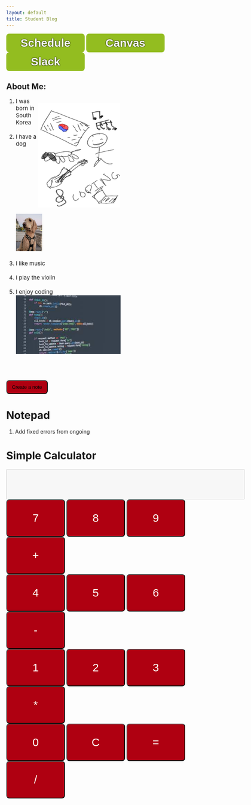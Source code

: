 ```yaml
---
layout: default
title: Student Blog
---
```




<!-- ## Overview of Hacks, Study and Tangibles
Blogging in GitHub pages is a way to learn and code at the same time. 

- Plans, Lists, [Scrum Boards](https://clickup.com/blog/scrum-board/) help you to track key events, show progress and record time.  Effort is a big part of your class grade.  Show plans and time spent!
- [Hacks(Todo)](https://levelup.gitconnected.com/six-ultimate-daily-hacks-for-every-programmer-60f5f10feae) enable you to stay in focus with key requirements of the class.  Each Hack will produce Tangibles.
- Tangibles or [Tangible Artifacts](https://en.wikipedia.org/wiki/Artifact_(software_development)) are things you accumulate as a learner and coder.  -->

<!-- ## MY PAGE -->

<button class="button_above" onclick="window.location.href='https://nighthawkcoders.github.io/teacher/csp';">Schedule</button>
<button class="button_above" onclick="window.location.href='https://poway.instructure.com/courses/141645';">Canvas</button>
<button class="button_above" onclick="window.location.href='https://app.slack.com/client/TUDAF53UJ/CUU064ACX';">Slack</button>

<h2>About Me:</h2>
<p style="float:right;clear:right;display:block;padding-right:200px"><img src="images/about_me.png" alt="about-me" style="width:220px;height:280px"></p>
<div style="padding-left:">    
    <ol style="font-size:15px">
        <li>I was born in South Korea</li>
        <br>
        <li>I have a dog <br><img src="images/dog.jpg" alt = "dog" style="width:70px;height:100px"> </li>
        <br>
        <li>I like music</li>
        <br>
        <li>I play the violin</li>
        <br>
        <li>I enjoy coding<br><img src="images/code.jpg" alt="codeImage" width="280" height="157"></li>
    </ol>
</div>
<br><br><br>
<button class="note_button" onclick="createItem()">Create a note</button>
<h1>Notepad</h1>
<ol id="note">
    <li>Add fixed errors from ongoing</li>
</ol>

<html>
    <head>
        <style>
            .note_button {
                padding:9px 13px; 
                background-color:#af0011;
                transition-duration:0.4s;
                border-radius:8px;
            }
            .note_button:hover {
                background-color:white;
            }
            .cal_button {
                background-color:#af0011;
                color: white;
                border-radius:8px;
                /* padding: 30px 30px; */
                transition-duration:0.4s;
                /* position:relative; */
                left:100px;
                font-size:30px;
                color:white;
                width:157px;
                height:100px;
            }
            .cal_button:hover {
                background-color:black;
            }
            #display {
                text-align:center;
                height:75px;
                width:630px;
                font-size:65px;
            }
            .button_above {
                border:black;
                width:210px;
                height:50px;
                border-radius:8px;
                background-color:#93bd20;
                font-weight:bold;
                font-size:30px;
                color:white;
                text-shadow: 0 0 1px black, 0 0 3px black;
            }
        </style>
    </head>
    <body>
        <h1>Simple Calculator</h1>
        <input type="text" id="display" disabled><br>
        <button onclick="appendToDisplay('7')" class="cal_button">7</button>
        <button onclick="appendToDisplay('8')" class="cal_button">8</button>
        <button onclick="appendToDisplay('9')" class="cal_button">9</button>
        <button onclick="appendToDisplay('+')" class="cal_button">+</button><br>
        <button onclick="appendToDisplay('4')" class="cal_button">4</button>
        <button onclick="appendToDisplay('5')" class="cal_button">5</button>
        <button onclick="appendToDisplay('6')" class="cal_button">6</button>
        <button onclick="appendToDisplay('-')" class="cal_button">-</button><br>
        <button onclick="appendToDisplay('1')" class="cal_button">1</button>
        <button onclick="appendToDisplay('2')" class="cal_button">2</button>
        <button onclick="appendToDisplay('3')" class="cal_button">3</button>
        <button onclick="appendToDisplay('*')" class="cal_button">*</button><br>
        <button onclick="appendToDisplay('0')" class="cal_button">0</button>
        <button onclick="clearDisplay()" class="cal_button">C</button>
        <button onclick="calculateResult()" class="cal_button">=</button>
        <button onclick="appendToDisplay('/')" class="cal_button">/</button><br>
        <script>
            function createItem()
            {
                var note = document.createElement("li");
                var item = prompt("Enter note item");
                note.innerHTML = item;
                console.log(note);
                var location = document.getElementById("note");
                // note.appendChild(document.createTextNode(item)); -- set item to note
                location.appendChild(note);
            }
            function appendToDisplay(value) {
                document.getElementById("display").value += value;
            }
            function clearDisplay() {
                document.getElementById("display").value = "";
            }
            function calculateResult() {
                try {
                    const expression = document.getElementById("display").value;
                    const result = eval(expression);
                    document.getElementById("display").value = result;
                } catch (error) {
                    document.getElementById("display").value = "Error";
                }
            }
        </script>
    </body>
</html>
